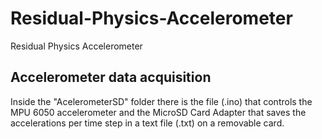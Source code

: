 # Residual-Physics-Accelerometer
Residual Physics Accelerometer

## Accelerometer data acquisition
Inside the "AcelerometerSD" folder there is the file (.ino) that controls the MPU 6050 accelerometer and the MicroSD
Card Adapter that saves the accelerations per time step in a text file (.txt) on a removable card.
